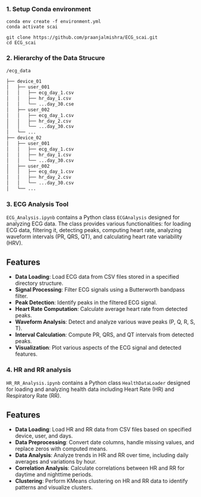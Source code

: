 ### 1. Setup Conda environment

```shell
conda env create -f environment.yml
conda activate scai

git clone https://github.com/praanjalmishra/ECG_scai.git
cd ECG_scai
```

### 2. Hierarchy of the Data Strucure


```bash
/ecg_data

├── device_01
│   ├── user_001
│   │   ├── ecg_day_1.csv
│   │   ├── hr_day_1.csv
│   │   └── ...day_30.cse
│   ├── user_002
│   │   ├── ecg_day_1.csv
│   │   ├── hr_day_2.csv
│   │   └── ...day_30.csv
│   └── ...
├── device_02
│   ├── user_001
│   │   ├── ecg_day_1.csv
│   │   ├── hr_day_1.csv
│   │   └── ...day_30.csv
│   ├── user_002
│   │   ├── ecg_day_1.csv
│   │   ├── hr_day_2.csv
│   │   └── ...day_30.csv
│   └── ...


```

### 3. ECG Analysis Tool

`ECG_Analysis.ipynb` contains a Python class `ECGAnalysis` designed for analyzing ECG data. The class provides various functionalities: for loading ECG data, filtering it, detecting peaks, computing heart rate, analyzing waveform intervals (PR, QRS, QT), and calculating heart rate variability (HRV).


## Features
- **Data Loading**: Load ECG data from CSV files stored in a specified directory structure.
- **Signal Processing**: Filter ECG signals using a Butterworth bandpass filter.
- **Peak Detection**: Identify peaks in the filtered ECG signal.
- **Heart Rate Computation**: Calculate average heart rate from detected peaks.
- **Waveform Analysis**: Detect and analyze various wave peaks (P, Q, R, S, T).
- **Interval Calculation**: Compute PR, QRS, and QT intervals from detected peaks.
- **Visualization**: Plot various aspects of the ECG signal and detected features.

### 4. HR and RR analysis

`HR_RR_Analysis.ipynb` contains a Python class `HealthDataLoader` designed for loading and analyzing health data including Heart Rate (HR) and Respiratory Rate (RR).

## Features
- **Data Loading**: Load HR and RR data from CSV files based on specified device, user, and days.
- **Data Preprocessing**: Convert date columns, handle missing values, and replace zeros with computed means.
- **Data Analysis**: Analyze trends in HR and RR over time, including daily averages and variations by hour.
- **Correlation Analysis**: Calculate correlations between HR and RR for daytime and nighttime periods.
- **Clustering**: Perform KMeans clustering on HR and RR data to identify patterns and visualize clusters.


